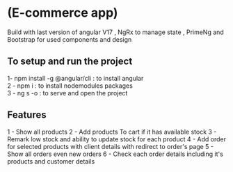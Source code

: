 # (E-commerce app) 
Build with last version of angular V17 , NgRx to manage state , PrimeNg and Bootstrap for used components and design

## To setup and run the project
   1-  npm install -g @angular/cli    : to install angular <br>
   2 - npm i                          : to install nodemodules packages <br>
   3 - ng s -o                        : to serve and open the project <br>


## Features
 1 - Show all products
 2 - Add products To cart if it has available stock
 3 - Remark low stock and ability to update stock for each product
 4 - Add order for selected products with client details with redirect to order's page
 5 - Show all orders even new orders
 6 - Check each order details including it's products and customer details
